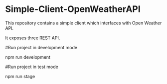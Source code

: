 # Simple-Client-OpenWeatherAPI

This repository contains a simple client which interfaces with Open Weather API.

It exposes three REST API.

#Run project in development mode

npm run development

#Run project in test mode

npm run stage
